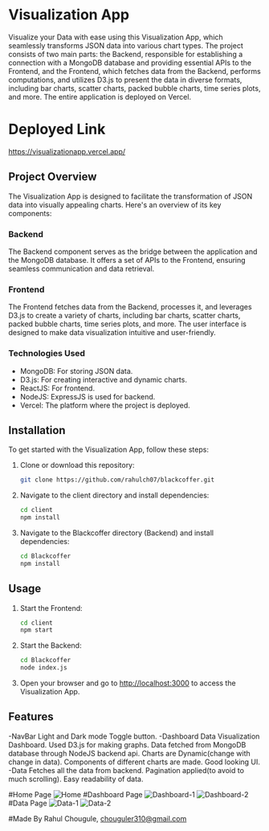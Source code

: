 # Visualization App

Visualize your Data with ease using this Visualization App, which seamlessly transforms JSON data into various chart types. The project consists of two main parts: the Backend, responsible for establishing a connection with a MongoDB database and providing essential APIs to the Frontend, and the Frontend, which fetches data from the Backend, performs computations, and utilizes D3.js to present the data in diverse formats, including bar charts, scatter charts, packed bubble charts, time series plots, and more. The entire application is deployed on Vercel.

# Deployed Link
https://visualizationapp.vercel.app/

## Project Overview

The Visualization App is designed to facilitate the transformation of JSON data into visually appealing charts. Here's an overview of its key components:

### Backend
The Backend component serves as the bridge between the application and the MongoDB database. It offers a set of APIs to the Frontend, ensuring seamless communication and data retrieval.

### Frontend
The Frontend fetches data from the Backend, processes it, and leverages D3.js to create a variety of charts, including bar charts, scatter charts, packed bubble charts, time series plots, and more. The user interface is designed to make data visualization intuitive and user-friendly.

### Technologies Used
- MongoDB: For storing JSON data.
- D3.js: For creating interactive and dynamic charts.
- ReactJS: For frontend.
- NodeJS: ExpressJS is used for backend.
- Vercel: The platform where the project is deployed.

## Installation

To get started with the Visualization App, follow these steps:

1. Clone or download this repository:

    ```bash
    git clone https://github.com/rahulch07/blackcoffer.git
    ```

2. Navigate to the client directory and install dependencies:

    ```bash
    cd client
    npm install
    ```

3. Navigate to the Blackcoffer directory (Backend) and install dependencies:

    ```bash
    cd Blackcoffer
    npm install
    ```

## Usage

1. Start the Frontend:

    ```bash
    cd client
    npm start
    ```

2. Start the Backend:

    ```bash
    cd Blackcoffer
    node index.js
    ```

3. Open your browser and go to [http://localhost:3000](http://localhost:3000) to access the Visualization App.

## Features

-NavBar
  Light and Dark mode Toggle button.
-Dashboard
  Data Visualization Dashboard.
  Used D3.js for making graphs.
  Data fetched from MongoDB database through NodeJS backend api.
  Charts are Dynamic(change with change in data).
  Components of different charts are made.
  Good looking UI.
-Data
  Fetches all the data from backend.
  Pagination applied(to avoid to much scrolling).
  Easy readability of data.

#Home Page
![Home](https://github.com/rahulch07/blackcoffer/assets/87270395/04de28e2-4269-44bf-9e99-43f917971d4d)
#Dashboard Page
![Dashboard-1](https://github.com/rahulch07/blackcoffer/assets/87270395/8278fb5d-955c-4162-b2ff-a9a685fbdb4f)
![Dashboard-2](https://github.com/rahulch07/blackcoffer/assets/87270395/6d3c8d4a-eb6a-4068-afe8-676305523a40)
#Data Page
![Data-1](https://github.com/rahulch07/blackcoffer/assets/87270395/a434dd4e-d3df-41ca-a684-173e1fe12e78)
![Data-2](https://github.com/rahulch07/blackcoffer/assets/87270395/28f70caa-42b0-4960-bb2e-2395d14256ca)


#Made By
Rahul Chougule,
chouguler310@gmail.com


